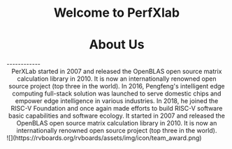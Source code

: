 <h1 style="text-align:center;"> Welcome to PerfXlab</h1>

<h1 style="text-align:center;">About Us</h1>
------------
<div style="text-align:center;">
PerXLab started in 2007 and released the OpenBLAS open source matrix calculation library in 2010. It is now an internationally renowned open source project (top three in the world). In 2016, Pengfeng's intelligent edge computing full-stack solution was launched to serve domestic chips and empower edge intelligence in various industries. In 2018, he joined the RISC-V Foundation and once again made efforts to build RISC-V software basic capabilities and software ecology. It started in 2007 and released the OpenBLAS open source matrix calculation library in 2010. It is now an internationally renowned open source project (top three in the world).
</div>
![](https://rvboards.org/rvboards/assets/img/icon/team_award.png)

